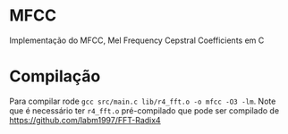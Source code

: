# MFCC
Implementação do MFCC, Mel Frequency Cepstral Coefficients em C

# Compilação
Para compilar rode `gcc src/main.c lib/r4_fft.o -o mfcc -O3 -lm`. Note que é necessário ter `r4_fft.o` pré-compilado que pode ser compilado de https://github.com/labm1997/FFT-Radix4